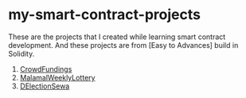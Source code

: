# my-smart-contract-projects
These are the projects that I created while learning smart contract development. And these projects are from [Easy to Advances] build in Solidity.

1. [CrowdFundings](https://github.com/basant0x01/my-smart-contract-projects/tree/main/CrowdFundings)
2. [MalamalWeeklyLottery](https://github.com/basant0x01/my-smart-contract-projects/tree/main/Lottery)
3. [DElectionSewa](https://github.com/basant0x01/my-smart-contract-projects/tree/main/DElectionSewa)

